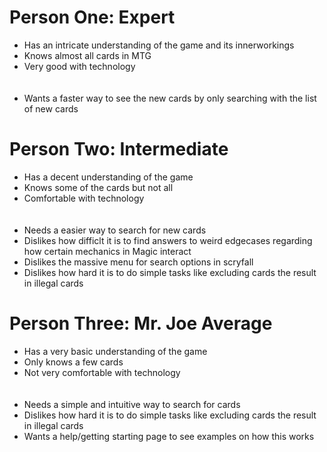 # Person One: Expert

* Has an intricate understanding of the game and its innerworkings
* Knows almost all cards in MTG
* Very good with technology
<br><br><br>
* Wants a faster way to see the new cards by only searching with the list of new cards

# Person Two: Intermediate

* Has a decent understanding of the game
* Knows some of the cards but not all
* Comfortable with technology
<br><br><br>
* Needs a easier way to search for new cards 
* Dislikes how difficlt it is to find answers to weird edgecases regarding how certain mechanics in Magic interact
* Dislikes the massive menu for search options in scryfall
* Dislikes how hard it is to do simple tasks like excluding cards the result in illegal cards

# Person Three: Mr. Joe Average

* Has a very basic understanding of the game
* Only knows a few cards
* Not very comfortable with technology
<br><br><br>
* Needs a simple and intuitive way to search for cards
* Dislikes how hard it is to do simple tasks like excluding cards the result in illegal cards
* Wants a help/getting starting page to see examples on how this works